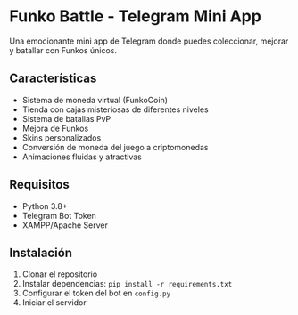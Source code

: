 # Funko Battle - Telegram Mini App

Una emocionante mini app de Telegram donde puedes coleccionar, mejorar y batallar con Funkos únicos.

## Características
- Sistema de moneda virtual (FunkoCoin)
- Tienda con cajas misteriosas de diferentes niveles
- Sistema de batallas PvP
- Mejora de Funkos
- Skins personalizados
- Conversión de moneda del juego a criptomonedas
- Animaciones fluidas y atractivas

## Requisitos
- Python 3.8+
- Telegram Bot Token
- XAMPP/Apache Server

## Instalación
1. Clonar el repositorio
2. Instalar dependencias: `pip install -r requirements.txt`
3. Configurar el token del bot en `config.py`
4. Iniciar el servidor
